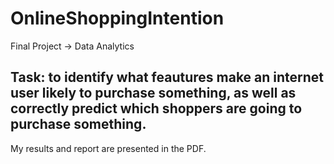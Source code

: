# OnlineShoppingIntention
Final Project -> Data Analytics 
## Task: to identify what feautures make an internet user likely to purchase something, as well as correctly predict which shoppers are going to purchase something.
My results and report are presented in the PDF.

